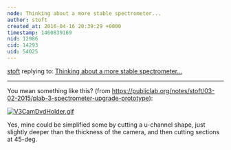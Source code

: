 ```yaml
---
node: Thinking about a more stable spectrometer...
author: stoft
created_at: 2016-04-16 20:39:29 +0000
timestamp: 1460839169
nid: 12986
cid: 14293
uid: 54025
---
```




[stoft](../profile/stoft) replying to: [Thinking about a more stable spectrometer...](../notes/viechdokter/04-15-2016/thinking-about-a-more-stable-spectrometer)

----
You mean something like this? (from https://publiclab.org/notes/stoft/03-02-2015/plab-3-spectrometer-upgrade-prototype):

[![V3CamDvdHolder.gif](//i.publiclab.org/system/images/photos/000/015/613/large/V3CamDvdHolder.gif)](//i.publiclab.org/system/images/photos/000/015/613/original/V3CamDvdHolder.gif)

Yes, mine could be simplified some by cutting a u-channel shape, just slightly deeper than the thickness of the camera, and then cutting sections at 45-deg.